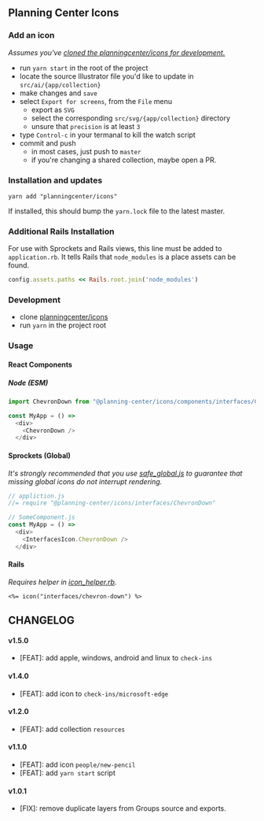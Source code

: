 ## Planning Center Icons

### Add an icon
*Assumes you've [cloned the planningcenter/icons for development.](#development)*

* run `yarn start` in the root of the project
* locate the source Illustrator file you'd like to update in `src/ai/{app/collection}`
* make changes and `save`
* select `Export for screens`, from the `File` menu
  - export as `SVG`
  - select the corresponding `src/svg/{app/collection}` directory
  - unsure that `precision` is at least `3`
* type `Control-c` in your termanal to kill the watch script
* commit and push
  - in most cases, just push to `master`
  - if you're changing a shared collection, maybe open a PR.

### Installation and updates
`yarn add "planningcenter/icons"`

If installed, this should bump the `yarn.lock` file to the latest master.

### Additional Rails Installation
For use with Sprockets and Rails views,
this line must be added to `application.rb`.
It tells Rails that `node_modules` is a place assets can be found.

```rb
config.assets.paths << Rails.root.join('node_modules')
```

### Development
* clone [planningcenter/icons](https://github.com/planningcenter/icons)
* run `yarn` in the project root

### Usage

#### React Components

##### Node (ESM)
```js
import ChevronDown from "@planning-center/icons/components/interfaces/ChevronDown"

const MyApp = () =>
  <div>
    <ChevronDown />
  </div>
```

#### Sprockets (Global)
*It's strongly recommended that you use
[safe_global.js](./examples/safe_global.js) to guarantee that missing global
icons do not interrupt rendering.*

```js
// appliction.js
//= require "@planning-center/icons/interfaces/ChevronDown"
```

```js
// SomeComponent.js
const MyApp = () =>
  <div>
    <InterfacesIcon.ChevronDown />
  </div>
```

#### Rails
*Requires helper in [icon_helper.rb](./examples/icon_helper.rb).*

```erb
<%= icon("interfaces/chevron-down") %>
```

## CHANGELOG

#### v1.5.0
* [FEAT]: add apple, windows, android and linux to `check-ins`

#### v1.4.0
* [FEAT]: add icon to `check-ins/microsoft-edge`

#### v1.2.0
* [FEAT]: add collection `resources`

#### v1.1.0
* [FEAT]: add icon `people/new-pencil`
* [FEAT]: add `yarn start` script

#### v1.0.1
* [FIX]: remove duplicate layers from Groups source and exports.
